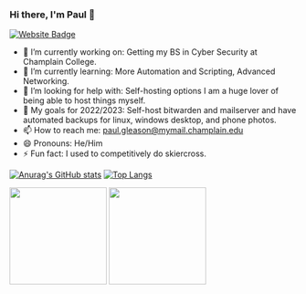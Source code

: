 ### Hi there, I'm Paul 👋

[![Website Badge](https://img.shields.io/badge/Website-3b5998?style=flat-square&logo=google-chrome&logoColor=white)](https://gitbook.paulgleason.dev)

<!--
**ChampPG/ChampPG** is a ✨ _special_ ✨ repository because its `README.md` (this file) appears on your GitHub profile.

Here are some ideas to get you started:
-->
* 🔭 I’m currently working on: Getting my BS in Cyber Security at Champlain College.
* 🌱 I’m currently learning: More Automation and Scripting, Advanced Networking.
* 🤔 I’m looking for help with: Self-hosting options I am a huge lover of being able to host things myself.
* 💬 My goals for 2022/2023: Self-host bitwarden and mailserver and have automated backups for linux, windows desktop, and phone photos.
* 📫 How to reach me: paul.gleason@mymail.champlain.edu
* 😄 Pronouns: He/Him
* ⚡ Fun fact: I used to competitively do skiercross.


[![Anurag's GitHub stats](https://github-readme-stats.vercel.app/api?username=ChampPG)](https://github.com/anuraghazra/github-readme-stats)
[![Top Langs](https://github-readme-stats.vercel.app/api/top-langs/?username=ChampPG)](https://github.com/anuraghazra/github-readme-stats)


<p>
    <img height="170em" src="https://github-readme-stats.vercel.app/api?username=ChampPG&hide=stars&show_icons=true&hide_border=true&&count_private=true&include_all_commits=true" />
    <img height="170em" src="https://github-readme-stats.vercel.app/api/top-langs/?username=ChampPG&show_icons=true&hide_border=true&layout=compact&langs_count=8" />
</p>
